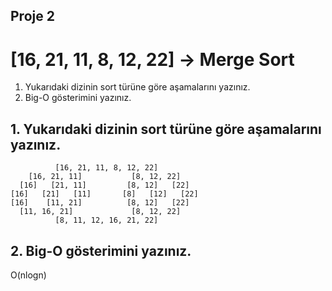 ## Proje 2

# [16, 21, 11, 8, 12, 22] -> Merge Sort

1. Yukarıdaki dizinin sort türüne göre aşamalarını yazınız.
2. Big-O gösterimini yazınız.

## 1. Yukarıdaki dizinin sort türüne göre aşamalarını yazınız.
              [16, 21, 11, 8, 12, 22]
        [16, 21, 11]           [8, 12, 22]
      [16]   [21, 11]         [8, 12]   [22]
    [16]   [21]   [11]       [8]   [12]   [22]
    [16]    [11, 21]          [8, 12]   [22]
      [11, 16, 21]             [8, 12, 22]
              [8, 11, 12, 16, 21, 22]
              
## 2. Big-O gösterimini yazınız.
  O(nlogn)
